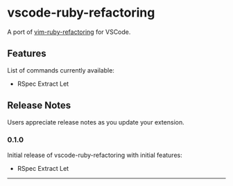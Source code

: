 # vscode-ruby-refactoring

A port of [vim-ruby-refactoring](https://github.com/ecomba/vim-ruby-refactoring) for VSCode.

## Features

List of commands currently available:

- RSpec Extract Let

## Release Notes

Users appreciate release notes as you update your extension.

### 0.1.0

Initial release of vscode-ruby-refactoring with initial features:

- RSpec Extract Let

---
